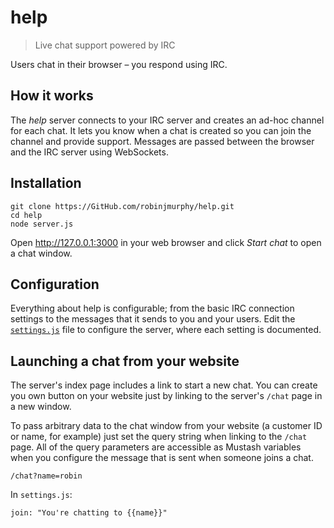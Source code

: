 # help

> Live chat support powered by IRC

Users chat in their browser – you respond using IRC.

## How it works

The _help_ server connects to your IRC server and creates an ad-hoc channel for each chat. It lets you know when a chat is created so you can join the channel and provide support. Messages are passed between the browser and the IRC server using WebSockets.

## Installation

```
git clone https://GitHub.com/robinjmurphy/help.git
cd help
node server.js
```

Open http://127.0.0.1:3000 in your web browser and click _Start chat_ to open a chat window.

## Configuration

Everything about help is configurable; from the basic IRC connection settings to the messages that it sends to you and your users. Edit the [`settings.js`](settings.js) file to configure the server, where each setting is documented.

## Launching a chat from your website

The server's index page includes a link to start a new chat. You can create you own button on your website just by linking to the server's `/chat` page in a new window.

To pass arbitrary data to the chat window from your website (a customer ID or name, for example) just set the query string when linking to the `/chat` page. All of the query parameters are accessible as Mustash variables when you configure the message that is sent when someone joins a chat.

```
/chat?name=robin
```

In `settings.js`:

```
join: "You're chatting to {{name}}"
```
